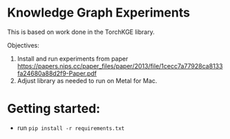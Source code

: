 # Knowledge Graph Experiments
This is based on work done in the TorchKGE library.

Objectives:
1. Install and run experiments from paper https://papers.nips.cc/paper_files/paper/2013/file/1cecc7a77928ca8133fa24680a88d2f9-Paper.pdf
2. Adjust library as needed to run on Metal for Mac. 


# Getting started:
- run `pip install -r requirements.txt`
